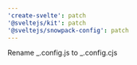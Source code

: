 ```yaml
---
'create-svelte': patch
'@sveltejs/kit': patch
'@sveltejs/snowpack-config': patch
---
```


Rename _.config.js to _.config.cjs
